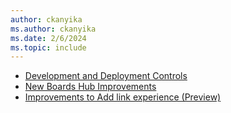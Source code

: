 ```yaml
---
author: ckanyika
ms.author: ckanyika
ms.date: 2/6/2024
ms.topic: include
---
```


- [Development and Deployment Controls](#development-and-deployment-controls)
- [New Boards Hub Improvements](#new-boards-hub-improvements)
- [Improvements to Add link experience (Preview)](#improvements-to-add-link-experience-preview)